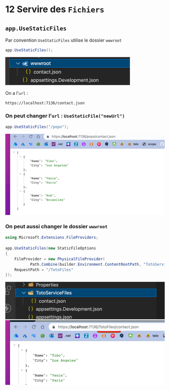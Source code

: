 # 12 Servire des `Fichiers`

## `app.UseStaticFiles`

Par convention `UseStaticFiles` utilise le dossier `wwwroot`

```cs
app.UseStaticFiles();
```

<img src="assets/wwwroot-static-file.png" alt="wwwroot-static-file" style="zoom:50%;" />

On a l'`url` :

```
https://localhost:7136/contact.json
```



### On peut changer l'`url` : `UseStaticFile("newUrl")`

```cs
app.UseStaticFiles("/popo");
```

<img src="assets/new-url-use-static-file.png" alt="new-url-use-static-file" style="zoom:50%;" />



### On peut aussi changer le dossier `wwwroot`

```cs
using Microsoft.Extensions.FileProviders;

app.UseStaticFiles(new StaticFileOptions
{
    FileProvider = new PhysicalFileProvider(
           Path.Combine(builder.Environment.ContentRootPath, "TotoServiceFiles")),
    RequestPath = "/TotoFiles"
});
```

<img src="assets/new-file-provider-static-file.png" alt="new-file-provider-static-file" style="zoom:50%;" />

<img src="assets/all-new-url-file-provider-static-file.png" alt="all-new-url-file-provider-static-file" style="zoom:50%;" />